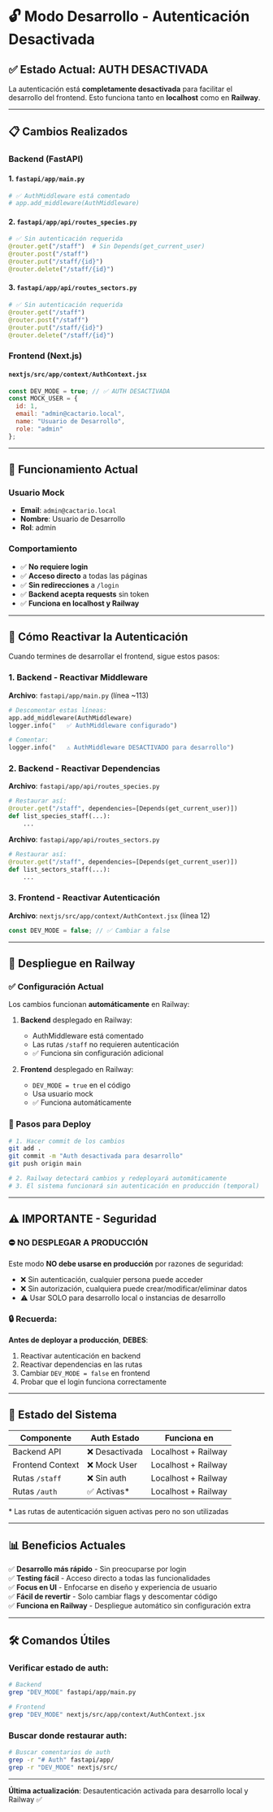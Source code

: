 # 🔓 Modo Desarrollo - Autenticación Desactivada

## ✅ Estado Actual: AUTH DESACTIVADA

La autenticación está **completamente desactivada** para facilitar el desarrollo del frontend. Esto funciona tanto en **localhost** como en **Railway**.

---

## 📋 Cambios Realizados

### Backend (FastAPI)

#### 1. `fastapi/app/main.py`
```python
# ✅ AuthMiddleware está comentado
# app.add_middleware(AuthMiddleware)
```

#### 2. `fastapi/app/api/routes_species.py`
```python
# ✅ Sin autenticación requerida
@router.get("/staff")  # Sin Depends(get_current_user)
@router.post("/staff")
@router.put("/staff/{id}")
@router.delete("/staff/{id}")
```

#### 3. `fastapi/app/api/routes_sectors.py`
```python
# ✅ Sin autenticación requerida
@router.get("/staff")
@router.post("/staff")
@router.put("/staff/{id}")
@router.delete("/staff/{id}")
```

### Frontend (Next.js)

#### `nextjs/src/app/context/AuthContext.jsx`
```javascript
const DEV_MODE = true; // ✅ AUTH DESACTIVADA
const MOCK_USER = {
  id: 1,
  email: "admin@cactario.local",
  name: "Usuario de Desarrollo",
  role: "admin"
};
```

---

## 🚀 Funcionamiento Actual

### Usuario Mock
- **Email**: `admin@cactario.local`
- **Nombre**: Usuario de Desarrollo
- **Rol**: admin

### Comportamiento
- ✅ **No requiere login**
- ✅ **Acceso directo** a todas las páginas
- ✅ **Sin redirecciones** a `/login`
- ✅ **Backend acepta requests** sin token
- ✅ **Funciona en localhost y Railway**

---

## 🔄 Cómo Reactivar la Autenticación

Cuando termines de desarrollar el frontend, sigue estos pasos:

### 1. Backend - Reactivar Middleware

**Archivo**: `fastapi/app/main.py` (línea ~113)
```python
# Descomentar estas líneas:
app.add_middleware(AuthMiddleware)
logger.info("   ✅ AuthMiddleware configurado")

# Comentar:
logger.info("   ⚠️ AuthMiddleware DESACTIVADO para desarrollo")
```

### 2. Backend - Reactivar Dependencias

**Archivo**: `fastapi/app/api/routes_species.py`
```python
# Restaurar así:
@router.get("/staff", dependencies=[Depends(get_current_user)])
def list_species_staff(...):
    ...
```

**Archivo**: `fastapi/app/api/routes_sectors.py`
```python
# Restaurar así:
@router.get("/staff", dependencies=[Depends(get_current_user)])
def list_sectors_staff(...):
    ...
```

### 3. Frontend - Reactivar Autenticación

**Archivo**: `nextjs/src/app/context/AuthContext.jsx` (línea 12)
```javascript
const DEV_MODE = false; // ✅ Cambiar a false
```

---

## 📝 Despliegue en Railway

### ✅ Configuración Actual
Los cambios funcionan **automáticamente** en Railway:

1. **Backend** desplegado en Railway:
   - AuthMiddleware está comentado
   - Las rutas `/staff` no requieren autenticación
   - ✅ Funciona sin configuración adicional

2. **Frontend** desplegado en Railway:
   - `DEV_MODE = true` en el código
   - Usa usuario mock
   - ✅ Funciona automáticamente

### 🚀 Pasos para Deploy
```bash
# 1. Hacer commit de los cambios
git add .
git commit -m "Auth desactivada para desarrollo"
git push origin main

# 2. Railway detectará cambios y redeployará automáticamente
# 3. El sistema funcionará sin autenticación en producción (temporal)
```

---

## ⚠️ IMPORTANTE - Seguridad

### ⛔ NO DESPLEGAR A PRODUCCIÓN
Este modo **NO debe usarse en producción** por razones de seguridad:

- ❌ Sin autenticación, cualquier persona puede acceder
- ❌ Sin autorización, cualquiera puede crear/modificar/eliminar datos
- ⚠️ Usar SOLO para desarrollo local o instancias de desarrollo

### 🔒 Recuerda:
**Antes de deployar a producción**, **DEBES**:
1. Reactivar autenticación en backend
2. Reactivar dependencias en las rutas
3. Cambiar `DEV_MODE = false` en frontend
4. Probar que el login funciona correctamente

---

## 🎯 Estado del Sistema

| Componente | Auth Estado | Funciona en |
|------------|-------------|-------------|
| Backend API | ❌ Desactivada | Localhost + Railway |
| Frontend Context | ❌ Mock User | Localhost + Railway |
| Rutas `/staff` | ❌ Sin auth | Localhost + Railway |
| Rutas `/auth` | ✅ Activas* | Localhost + Railway |

\* Las rutas de autenticación siguen activas pero no son utilizadas

---

## 📊 Beneficios Actuales

✅ **Desarrollo más rápido** - Sin preocuparse por login  
✅ **Testing fácil** - Acceso directo a todas las funcionalidades  
✅ **Focus en UI** - Enfocarse en diseño y experiencia de usuario  
✅ **Fácil de revertir** - Solo cambiar flags y descomentar código  
✅ **Funciona en Railway** - Despliegue automático sin configuración extra  

---

## 🛠️ Comandos Útiles

### Verificar estado de auth:
```bash
# Backend
grep "DEV_MODE" fastapi/app/main.py

# Frontend  
grep "DEV_MODE" nextjs/src/app/context/AuthContext.jsx
```

### Buscar donde restaurar auth:
```bash
# Buscar comentarios de auth
grep -r "# Auth" fastapi/app/
grep -r "DEV_MODE" nextjs/src/
```

---

**Última actualización**: Desautenticación activada para desarrollo local y Railway ✅

